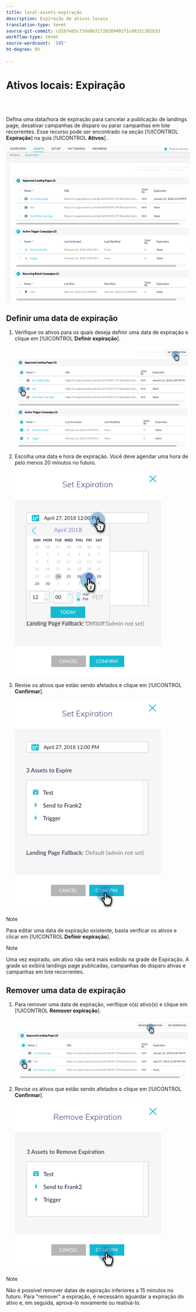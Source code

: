 ```yaml
---
title: local-assets-expiração
description: Expiração de ativos locais
translation-type: tm+mt
source-git-commit: cd1b7e65c73de0b31f20289402f1c0832c382b33
workflow-type: tm+mt
source-wordcount: '195'
ht-degree: 0%

---
```



# Ativos locais: Expiração

<br> 

Defina uma data/hora de expiração para cancelar a publicação de landings page, desativar campanhas de disparo ou parar campanhas em lote recorrentes. Esse recurso pode ser encontrado na seção [!UICONTROL **Expiração**] na guia [!UICONTROL **Ativos**] .

![Imagem Um](/help/sky/assets/programs/local-assets-expiration/local-assets-expiration-1.png)

## Definir uma data de expiração

1. Verifique os ativos para os quais deseja definir uma data de expiração e clique em [!UICONTROL **Definir expiração**].

   ![Imagem dois](/help/sky/assets/programs/local-assets-expiration/local-assets-expiration-2.png)

1. Escolha uma data e hora de expiração. Você deve agendar uma hora de pelo menos 20 minutos no futuro.

   ![Imagem Três](/help/sky/assets/programs/local-assets-expiration/local-assets-expiration-3.png)

1. Revise os ativos que estão sendo afetados e clique em [!UICONTROL **Confirmar**].

   ![Imagem quatro](/help/sky/assets/programs/local-assets-expiration/local-assets-expiration-4.png)

>[!NOTE]
>
>Para editar uma data de expiração existente, basta verificar os ativos e clicar em [!UICONTROL **Definir expiração**].

>[!NOTE]
>
>Uma vez expirado, um ativo não será mais exibido na grade de Expiração. A grade só exibirá landings page publicadas, campanhas de disparo ativas e campanhas em lote recorrentes.

## Remover uma data de expiração

1. Para remover uma data de expiração, verifique o(s) ativo(s) e clique em [!UICONTROL **Remover expiração**].

   ![Imagem cinco](/help/sky/assets/programs/local-assets-expiration/local-assets-expiration-5.png)

1. Revise os ativos que estão sendo afetados e clique em [!UICONTROL **Confirmar**].

   ![Imagem seis](/help/sky/assets/programs/local-assets-expiration/local-assets-expiration-6.png)

>[!NOTE]
>
>Não é possível remover datas de expiração inferiores a 15 minutos no futuro. Para &quot;remover&quot; a expiração, é necessário aguardar a expiração do ativo e, em seguida, aprová-lo novamente ou reativá-lo.
